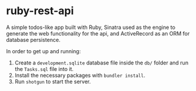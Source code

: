 <!--
# Test Strings

Create
curl -i -H "Content-Type: application/json" -X POST -d '{"title":"Walk", "description": "Take a walk"}' http://127.0.0.1:9393/task/new

Update
curl -i -H "Content-Type: application/json" -X PUT -d '{"title":"Finish this program", "description": "", "done":"true"}' http://localhost:9393/task/2

update

Delete
curl -i -H "Content-Type: application/json" -X DELETE http://localhost:9393/task/2

-->

# ruby-rest-api

A simple todos-like app built with Ruby, Sinatra used as the engine to generate the web functionality for the api, and ActiveRecord as an ORM for database persistence.

In order to get up and running:

1. Create a `development.sqlite` database file inside the `db/` folder and run the `Tasks.sql` file into it.
2. Install the necessary packages with `bundler install`.
3. Run `shotgun` to start the server.
